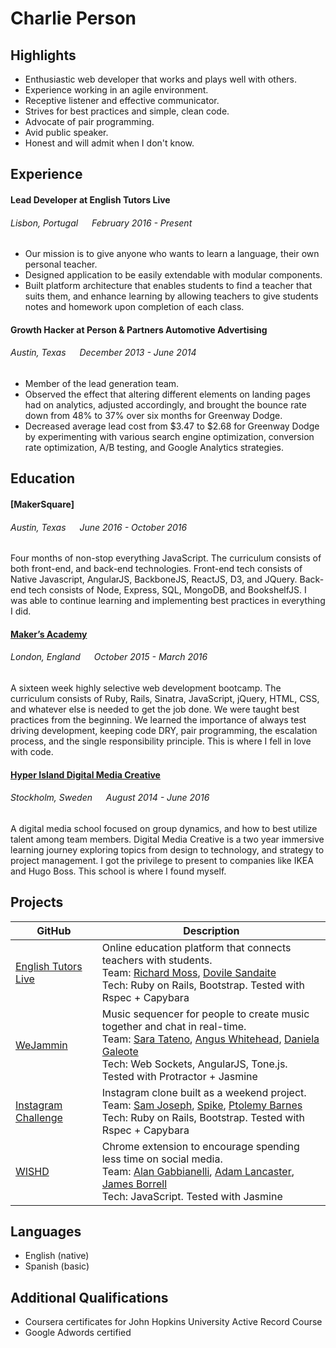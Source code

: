 # Charlie Person

## Highlights

- Enthusiastic web developer that works and plays well with others.
- Experience working in an agile environment.
- Receptive listener and effective communicator.
- Strives for best practices and simple, clean code.
- Advocate of pair programming.
- Avid public speaker.
- Honest and will admit when I don't know.

## Experience

#### Lead Developer at English Tutors Live
###### Lisbon, Portugal &emsp; February 2016 - Present
- Our mission is to give anyone who wants to learn a language, their own personal teacher.
- Designed application to be easily extendable with modular components.
- Built platform architecture that enables students to find a teacher that suits them, and enhance learning by allowing teachers to give students notes and homework upon completion of each class.

#### Growth Hacker at Person & Partners Automotive Advertising
###### Austin, Texas &emsp; December 2013 - June 2014
- Member of the lead generation team.
- Observed the effect that altering different elements on landing pages had on analytics, adjusted accordingly, and brought the bounce rate down from 48% to 37% over six months for Greenway Dodge.
- Decreased average lead cost from $3.47 to $2.68 for Greenway Dodge by experimenting with various search engine optimization, conversion rate optimization, A/B testing, and Google Analytics strategies.

## Education

#### [MakerSquare]
###### Austin, Texas &emsp; June 2016 - October 2016
Four months of non-stop everything JavaScript. The curriculum consists of both front-end, and back-end technologies. Front-end tech consists of Native Javascript, AngularJS, BackboneJS, ReactJS, D3, and JQuery. Back-end tech consists of Node, Express, SQL, MongoDB, and BookshelfJS. I was able to continue learning and implementing best practices in everything I did. 

#### [Maker’s Academy]
###### London, England &emsp; October 2015 - March 2016
A sixteen week highly selective web development bootcamp. The curriculum consists of Ruby, Rails, Sinatra, JavaScript, jQuery, HTML, CSS, and whatever else is needed to get the job done. We were taught best practices from the beginning. We learned the importance of always test driving development, keeping code DRY, pair programming, the escalation process, and the single responsibility principle. This is where I fell in love with code.

#### [Hyper Island Digital Media Creative]
###### Stockholm, Sweden &emsp; August 2014 - June 2016
A digital media school focused on group dynamics, and how to best utilize talent among team members. Digital Media Creative is a two year immersive learning journey exploring topics from design to technology, and strategy to project management. I got the privilege to present to companies like IKEA and Hugo Boss. This school is where I found myself.

## Projects

| GitHub | Description |
|--------|-------------|
| [English Tutors Live] | Online education platform that connects teachers with students.<br>Team: [Richard Moss], [Dovile Sandaite]<br>Tech: Ruby on Rails, Bootstrap. Tested with Rspec + Capybara |
| [WeJammin] | Music sequencer for people to create music together and chat in real-time.<br>Team: [Sara Tateno], [Angus Whitehead], [Daniela Galeote]<br>Tech: Web Sockets, AngularJS, Tone.js. Tested with Protractor + Jasmine |
| [Instagram Challenge] | Instagram clone built as a weekend project.<br>Team: [Sam Joseph], [Spike], [Ptolemy Barnes]<br>Tech: Ruby on Rails, Bootstrap. Tested with Rspec + Capybara |
| [WISHD] | Chrome extension to encourage spending less time on social media.<br>Team: [Alan Gabbianelli], [Adam Lancaster], [James Borrell]<br>Tech: JavaScript. Tested with Jasmine |

## Languages

- English (native)
- Spanish (basic)

## Additional Qualifications

- Coursera certificates for John Hopkins University Active Record Course
- Google Adwords certified


[English Tutors Live]: https://github.com/englishtutorslive/etl
[Richard Moss]: https://github.com/ric9176
[Dovile Sandaite]: https://github.com/DovileSand

[WeJammin]: https://github.com/charlieperson/weJammin
[Sara Tateno]: https://github.com/saratateno
[Angus Whitehead]: https://github.com/angusjfw
[Daniela Galeote]: https://github.com/DanielaGSB

[Instagram Challenge]: https://github.com/charlieperson/instagram-challenge
[Sam Joseph]: https://github.com/tansaku
[Spike]: https://github.com/spike01
[Ptolemy Barnes]: https://github.com/ptolemybarnes

[WISHD]: https://github.com/charlieperson/WISHD
[Alan Gabbianelli]: https://github.com/AlanGabbianelli
[Adam Lancaster]: https://github.com/Adzz
[James Borrell]: https://github.com/JBorrell

[Maker’s Academy]: http://www.makersacademy.com
[Hyper Island Digital Media Creative]: https://www.hyperisland.com

